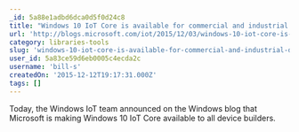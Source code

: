 ```yaml
---
_id: 5a88e1adbd6dca0d5f0d24c8
title: "Windows 10 IoT Core is available for commercial and industrial device builders"
url: 'http://blogs.microsoft.com/iot/2015/12/03/windows-10-iot-core-is-available-for-commercial-and-industrial-device-builders-2/?wt.mc_id=DX_47496&MC=IoT&MC=DevOps&MC=MSAzure&MC=IE&MC=JavaScript'
category: libraries-tools
slug: 'windows-10-iot-core-is-available-for-commercial-and-industrial-device-builders'
user_id: 5a83ce59d6eb0005c4ecda2c
username: 'bill-s'
createdOn: '2015-12-12T19:17:31.000Z'
tags: []
---
```


Today, the Windows IoT team announced on the Windows blog that Microsoft is making Windows 10 IoT Core available to all device builders. 
